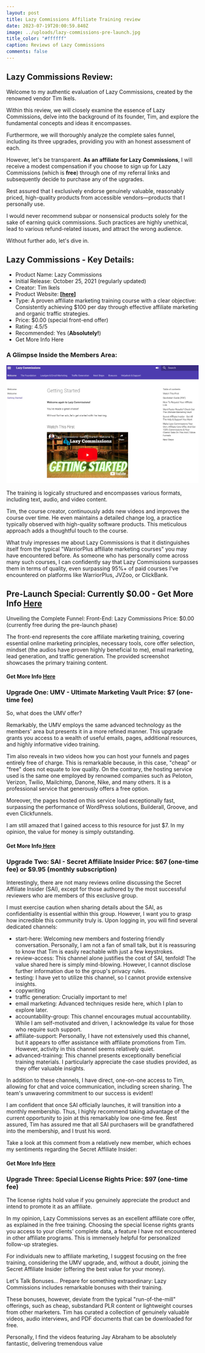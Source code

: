 ```yaml
---
layout: post
title: Lazy Commissions Affiliate Training review
date: 2023-07-19T20:00:59.840Z
image: ../uploads/lazy-commissions-pre-launch.jpg
title_color: "#ffffff"
caption: Reviews of Lazy Commissions
comments: false
---
```

## **Lazy Commissions Review:**

Welcome to my authentic evaluation of Lazy Commissions, created by the renowned vendor Tim Ikels.

Within this review, we will closely examine the essence of Lazy Commissions, delve into the background of its founder, Tim, and explore the fundamental concepts and ideas it encompasses.

Furthermore, we will thoroughly analyze the complete sales funnel, including its three upgrades, providing you with an honest assessment of each.

However, let's be transparent. **As an affiliate for Lazy Commissions**, I will receive a modest compensation if you choose to sign up for Lazy Commissions (which is **free**) through one of my referral links and subsequently decide to purchase any of the upgrades.

Rest assured that I exclusively endorse genuinely valuable, reasonably priced, high-quality products from accessible vendors—products that I personally use.

I would never recommend subpar or nonsensical products solely for the sake of earning quick commissions. Such practices are highly unethical, lead to various refund-related issues, and attract the wrong audience.

Without further ado, let's dive in.

## Lazy Commissions - Key Details:

* Product Name: Lazy Commissions
* Initial Release: October 25, 2021 (regularly updated)
* Creator: Tim Ikels
* Product Website: **[[here](https://warriorplus.com/o2/a/ztq0qv/0)]**
* Type: A proven affiliate marketing training course with a clear objective: Consistently achieving $100 per day through effective affiliate marketing and organic traffic strategies.
* Price: $0.00 (special front-end offer)
* Rating: 4.5/5
* Recommended: Yes (**Absolutely!**)
* Get More Info Here

### A Glimpse Inside the Members Area:

![Lazy commission members area](../uploads/lazy-commissios-members-area.jpg "Lazy commission members area")

The training is logically structured and encompasses various formats, including text, audio, and video content.

Tim, the course creator, continuously adds new videos and improves the course over time. He even maintains a detailed change log, a practice typically observed with high-quality software products. This meticulous approach adds a thoughtful touch to the course.

What truly impresses me about Lazy Commissions is that it distinguishes itself from the typical "WarriorPlus affiliate marketing courses" you may have encountered before. As someone who has personally come across many such courses, I can confidently say that Lazy Commissions surpasses them in terms of quality, even surpassing 95%+ of paid courses I've encountered on platforms like WarriorPlus, JVZoo, or ClickBank.

## Pre-Launch Special: Currently $0.00 - Get More Info [Here](https://warriorplus.com/o2/a/ztq0qv/0)

Unveiling the Complete Funnel: Front-End: Lazy Commissions Price: $0.00 (currently free during the pre-launch phase)

The front-end represents the core affiliate marketing training, covering essential online marketing principles, necessary tools, core offer selection, mindset (the audios have proven highly beneficial to me), email marketing, lead generation, and traffic generation. The provided screenshot showcases the primary training content.

#### Get More Info [Here](https://warriorplus.com/o2/a/ztq0qv/0)

### Upgrade One: UMV - Ultimate Marketing Vault Price: $7 (one-time fee)

So, what does the UMV offer?

Remarkably, the UMV employs the same advanced technology as the members' area but presents it in a more refined manner. This upgrade grants you access to a wealth of useful emails, pages, additional resources, and highly informative video training.

Tim also reveals in two videos how you can host your funnels and pages entirely free of charge. This is remarkable because, in this case, "cheap" or "free" does not equate to low quality. On the contrary, the hosting service used is the same one employed by renowned companies such as Peloton, Verizon, Twilio, Mailchimp, Danone, Nike, and many others. It is a professional service that generously offers a free option.

Moreover, the pages hosted on this service load exceptionally fast, surpassing the performance of WordPress solutions, Builderall, Groove, and even Clickfunnels.

I am still amazed that I gained access to this resource for just $7. In my opinion, the value for money is simply outstanding.

#### Get More Info[ Here](https://warriorplus.com/o2/a/ztq0qv/0)

### Upgrade Two: SAI - Secret Affiliate Insider Price: $67 (one-time fee) or $9.95 (monthly subscription)

Interestingly, there are not many reviews online discussing the Secret Affiliate Insider (SAI), except for those authored by the most successful reviewers who are members of this exclusive group.

I must exercise caution when sharing details about the SAI, as confidentiality is essential within this group. However, I want you to grasp how incredible this community truly is. Upon logging in, you will find several dedicated channels:

* start-here: Welcoming new members and fostering friendly conversation. Personally, I am not a fan of small talk, but it is reassuring to know that Tim is easily reachable with just a few keystrokes.
* review-access: This channel alone justifies the cost of SAI, tenfold! The value shared here is simply mind-blowing. However, I cannot disclose further information due to the group's privacy rules.
* testing: I have yet to utilize this channel, so I cannot provide extensive insights.
* copywriting
* traffic generation: Crucially important to me!
* email marketing: Advanced techniques reside here, which I plan to explore later.
* accountability-group: This channel encourages mutual accountability. While I am self-motivated and driven, I acknowledge its value for those who require such support.
* affiliate-support: Personally, I have not extensively used this channel, but it appears to offer assistance with affiliate promotions from Tim. However, activity in this channel seems relatively quiet.
* advanced-training: This channel presents exceptionally beneficial training materials. I particularly appreciate the case studies provided, as they offer valuable insights.

In addition to these channels, I have direct, one-on-one access to Tim, allowing for chat and voice communication, including screen sharing. The team's unwavering commitment to our success is evident!

I am confident that once SAI officially launches, it will transition into a monthly membership. Thus, I highly recommend taking advantage of the current opportunity to join at this remarkably low one-time fee. Rest assured, Tim has assured me that all SAI purchasers will be grandfathered into the membership, and I trust his word.

Take a look at this comment from a relatively new member, which echoes my sentiments regarding the Secret Affiliate Insider:

#### Get More Info [Here](https://warriorplus.com/o2/a/ztq0qv/0)

### Upgrade Three: Special License Rights Price: $97 (one-time fee)

The license rights hold value if you genuinely appreciate the product and intend to promote it as an affiliate.

In my opinion, Lazy Commissions serves as an excellent affiliate core offer, as explained in the free training. Choosing the special license rights grants you access to your clients' complete data, a feature I have not encountered in other affiliate programs. This is immensely helpful for personalized follow-up strategies.

For individuals new to affiliate marketing, I suggest focusing on the free training, considering the UMV upgrade, and, without a doubt, joining the Secret Affiliate Insider (offering the best value for your money).

Let's Talk Bonuses... Prepare for something extraordinary: Lazy Commissions includes remarkable bonuses with their training.

These bonuses, however, deviate from the typical "run-of-the-mill" offerings, such as cheap, substandard PLR content or lightweight courses from other marketers. Tim has curated a collection of genuinely valuable videos, audio interviews, and PDF documents that can be downloaded for free.

Personally, I find the videos featuring Jay Abraham to be absolutely fantastic, delivering tremendous value